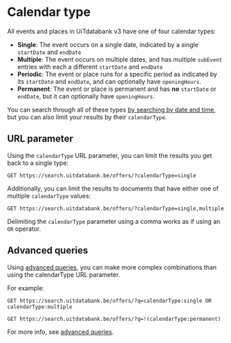 ---
---

# Calendar type

All events and places in UiTdatabank v3 have one of four calendar types:

* **Single**: The event occurs on a single date, indicated by a single `startDate` and `endDate`
* **Multiple**: The event occurs on multiple dates, and has multiple `subEvent` entries with each a different `startDate` and `endDate`
* **Periodic**: The event or place runs for a specific period as indicated by its `startDate` and `endDate`, and can optionally have `openingHours`.
* **Permanent**: The event or place is permanent and has **no** `startDate` or `endDate`, but it can optionally have `openingHours`.

You can search through all of these types [by searching by date and time](../../searching/date), but you can also limit your results by their `calendarType`.

## URL parameter

Using the `calendarType` URL parameter, you can limit the results you get back to a single type:

```
GET https://search.uitdatabank.be/offers/?calendarType=single
```

Additionally, you can limit the results to documents that have either one of multiple `calendarType` values:

```
GET https://search.uitdatabank.be/offers/?calendarType=single,multiple
```

Delimiting the `calendarType` parameter using a comma works as if using an `OR` operator.

## Advanced queries

Using [advanced queries](../../reference/advanced-queries), you can make more complex combinations than using the calendarType URL parameter.

For example:

```
GET https://search.uitdatabank.be/offers/?q=calendarType:single OR calendarType:multiple
```

```
GET https://search.uitdatabank.be/offers/?q=!(calendarType:permanent)
```

For more info, see [advanced queries](../../reference/advanced-queries).
